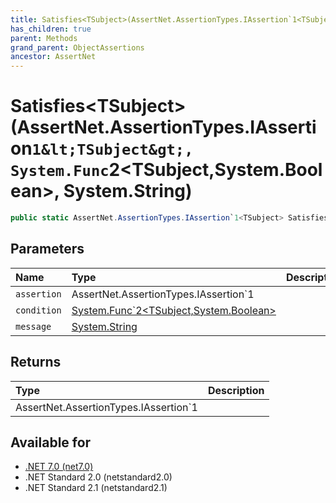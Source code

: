 ```yaml
---
title: Satisfies<TSubject>(AssertNet.AssertionTypes.IAssertion`1<TSubject>, System.Func`2<TSubject,System.Boolean>, System.String)
has_children: true
parent: Methods
grand_parent: ObjectAssertions
ancestor: AssertNet
---
```

# Satisfies&lt;TSubject&gt;(AssertNet.AssertionTypes.IAssertion`1&lt;TSubject&gt;, System.Func`2&lt;TSubject,System.Boolean&gt;, System.String)

```csharp
public static AssertNet.AssertionTypes.IAssertion`1<TSubject> Satisfies<TSubject>(AssertNet.AssertionTypes.IAssertion`1<TSubject> assertion, System.Func`2<TSubject,System.Boolean> condition, System.String message);
```

## Parameters
|Name|Type|Description|
|:-|:-|:-|
|`assertion`|AssertNet.AssertionTypes.IAssertion`1<TSubject>||
|`condition`|[System.Func`2<TSubject,System.Boolean>](https://learn.microsoft.com/en-us/dotnet/api/system.func-2<tsubject,system.boolean>)||
|`message`|[System.String](https://learn.microsoft.com/en-us/dotnet/api/system.string)||

## Returns
|Type|Description|
|:-|:-|
|AssertNet.AssertionTypes.IAssertion`1<TSubject>||

## Available for
- [.NET 7.0 (net7.0)](https://versionsof.net/core/7.0/)
- .NET Standard 2.0 (netstandard2.0)
- .NET Standard 2.1 (netstandard2.1)
